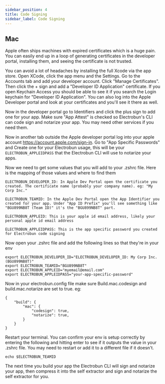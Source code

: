 ```yaml
---
sidebar_position: 4
title: Code Signing
sidebar_label: Code Signing
---
```


## Mac
Apple often ships machines with expired certificates which is a huge pain. You can easily end up in a loop of generating certificates in the developer portal, installing them, and seeing the certificate is not trusted. 

You can avoid a lot of headaches by installing the full Xcode via the app store. Open XCode, click the app menu and the Settings. Go to the Accounts tab and add your developer account. Click "Manage Certificates". Then click the + sign and add a "Developer ID Application" certificate. If you open Keychain Access you should be able to see it if you search the Login keychain for "Developer ID Application". You can also log into the Apple Developer portal and look at your certificates and you'll see it there as well.

Now in the developer portal go to Identifiers and click the plus sign to add one for your app. Make sure "App Attest" is checked so Electrobun's CLI can code sign and notarize your app. You may need other services if you need them.

Now in another tab outside the Apple developer portal log into your apple account https://account.apple.com/sign-in. Go to "App Specific Passwords" and Create one for your Electrobun usage, this will be your `ELECTROBUN_APPLEIDPASS` that the Electrobun CLI will use to notarize your apps.

Now we need to get some values that you will add to your .zshrc file. Here is the mapping of those values and where to find them


```
ELECTROBUN_DEVELOPER_ID: In Apple Dev Portal open the certificate you created. The certificate name (probably your company name). eg: "My Corp Inc."

ELECTROBUN_TEAMID: In the Apple Dev Portal open the App Identifier you created for your app. Under "App ID Prefix" you'll see something like "BGU899NB8T (Team ID)" it's the "BGU899NB8T" part.

ELECTROBUN_APPLEID: This is your apple id email address, likely your personal apple id email address

ELECTROBUN_APPLEIDPASS: This is the app specific password you created for Electrobun code signing

```

Now open your .zshrc file and add the following lines so that they're in your env

```
export ELECTROBUN_DEVELOPER_ID="ELECTROBUN_DEVELOPER_ID: My Corp Inc. (BGU899NB8T)"
export ELECTROBUN_TEAMID="BGU899NB8T"
export ELECTROBUN_APPLEID="myemail@email.com"
export ELECTROBUN_APPLEIDPASS="your-app-specific-password"

```

Now in your electrobun.config file make sure Build.mac.codesign and build.mac.notarize are set to true. eg:

```
{
    "build": {
        "mac": {
            "codesign": true,
            "notarize": true,
        }
    }
}
```

Restart your terminal. You can confirm your env is setup correctly by entering the following and hitting enter to see if it outputs the value in your .zshrc file. You may need to restart or add it to a different file if it doesn't.
```
echo $ELECTROBUN_TEAMID
```

The next time you build your app the Electrobun CLI will sign and notarize your app, then compress it into the self extractor and sign and notarize the self extractor for you.
